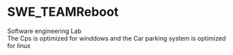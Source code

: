 # SWE_TEAMReboot
Software engineering Lab  
The Cps is optimized for winddows and the Car parking system is optimized for linux
